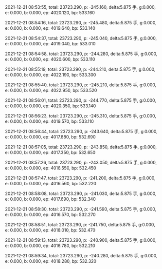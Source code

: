 2021-12-21 08:53:55, total: 23723.290, p: -245.160, delta:5.875 手, g:0.000, e: 0.000, b: 0.000, ep: 4020.120, bp: 533.160

2021-12-21 08:54:16, total: 23723.290, p: -245.480, delta:5.875 手, g:0.000, e: 0.000, b: 0.000, ep: 4019.640, bp: 533.140

2021-12-21 08:54:37, total: 23723.290, p: -245.040, delta:5.875 手, g:0.000, e: 0.000, b: 0.000, ep: 4019.040, bp: 533.010

2021-12-21 08:54:58, total: 23723.290, p: -244.280, delta:5.875 手, g:0.000, e: 0.000, b: 0.000, ep: 4020.600, bp: 533.110

2021-12-21 08:55:19, total: 23723.290, p: -244.210, delta:5.875 手, g:0.000, e: 0.000, b: 0.000, ep: 4022.190, bp: 533.300

2021-12-21 08:55:40, total: 23723.290, p: -245.210, delta:5.875 手, g:0.000, e: 0.000, b: 0.000, ep: 4022.950, bp: 533.520

2021-12-21 08:56:01, total: 23723.290, p: -244.770, delta:5.875 手, g:0.000, e: 0.000, b: 0.000, ep: 4020.350, bp: 533.140

2021-12-21 08:56:23, total: 23723.290, p: -245.310, delta:5.875 手, g:0.000, e: 0.000, b: 0.000, ep: 4019.570, bp: 533.110

2021-12-21 08:56:44, total: 23723.290, p: -243.640, delta:5.875 手, g:0.000, e: 0.000, b: 0.000, ep: 4017.880, bp: 532.690

2021-12-21 08:57:05, total: 23723.290, p: -243.850, delta:5.875 手, g:0.000, e: 0.000, b: 0.000, ep: 4017.350, bp: 532.650

2021-12-21 08:57:26, total: 23723.290, p: -243.050, delta:5.875 手, g:0.000, e: 0.000, b: 0.000, ep: 4016.550, bp: 532.450

2021-12-21 08:57:47, total: 23723.290, p: -241.200, delta:5.875 手, g:0.000, e: 0.000, b: 0.000, ep: 4016.560, bp: 532.220

2021-12-21 08:58:08, total: 23723.290, p: -241.030, delta:5.875 手, g:0.000, e: 0.000, b: 0.000, ep: 4017.690, bp: 532.340

2021-12-21 08:58:30, total: 23723.290, p: -241.590, delta:5.875 手, g:0.000, e: 0.000, b: 0.000, ep: 4016.570, bp: 532.270

2021-12-21 08:58:51, total: 23723.290, p: -241.750, delta:5.875 手, g:0.000, e: 0.000, b: 0.000, ep: 4018.010, bp: 532.470

2021-12-21 08:59:13, total: 23723.290, p: -240.900, delta:5.875 手, g:0.000, e: 0.000, b: 0.000, ep: 4016.780, bp: 532.210

2021-12-21 08:59:34, total: 23723.290, p: -240.280, delta:5.875 手, g:0.000, e: 0.000, b: 0.000, ep: 4018.280, bp: 532.320
